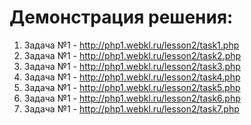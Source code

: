 # Демонстрация решения:

1. Задача №1 - http://php1.webkl.ru/lesson2/task1.php
2. Задача №1 - http://php1.webkl.ru/lesson2/task2.php
3. Задача №1 - http://php1.webkl.ru/lesson2/task3.php
4. Задача №1 - http://php1.webkl.ru/lesson2/task4.php
5. Задача №1 - http://php1.webkl.ru/lesson2/task5.php
6. Задача №1 - http://php1.webkl.ru/lesson2/task6.php
7. Задача №1 - http://php1.webkl.ru/lesson2/task7.php